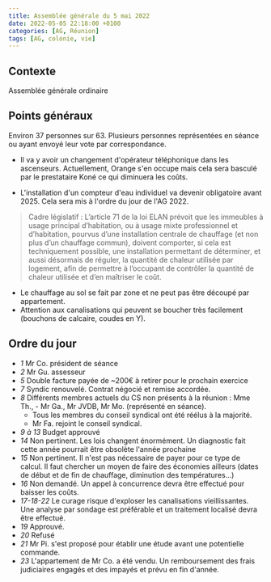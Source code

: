 ```yaml
---
title: Assemblée générale du 5 mai 2022
date: 2022-05-05 22:18:00 +0100
categories: [AG, Réunion]
tags: [AG, colonie, vie]
---
```


## Contexte
Assemblée générale ordinaire

## Points généraux

Environ 37 personnes sur 63.
Plusieurs personnes représentées en séance ou ayant envoyé leur vote par correspondance.

- Il va y avoir un changement d'opérateur téléphonique dans les ascenseurs. Actuellement, Orange s'en occupe mais cela sera basculé par le prestataire Koné ce qui diminuera les coûts.

- L'installation d'un compteur d'eau individuel va devenir obligatoire avant 2025. Cela sera mis à l'ordre du jour de l'AG 2022.
> Cadre législatif : L’article 71 de la loi ELAN prévoit que les immeubles à usage principal d’habitation, ou à usage mixte professionnel et d’habitation, pourvus d’une installation centrale de chauffage (et non plus d’un chauffage commun), doivent comporter, si cela est techniquement possible, une installation permettant de déterminer, et aussi désormais de réguler, la quantité de chaleur utilisée par logement, afin de permettre à l’occupant de contrôler la quantité de chaleur utilisée et d’en maîtriser le coût.
- Le chauffage au sol se fait par zone et ne peut pas être découpé par appartement.
- Attention aux canalisations qui peuvent se boucher très facilement (bouchons de calcaire, coudes en Y).

## Ordre du jour
- *1* Mr Co. président de séance</br>
- *2* Mr Gu. assesseur</br>
- *5* Double facture payée de ~200€ à retirer pour le prochain exercice</br>
- *7* Syndic renouvelé. Contrat négocié et remise accordée.</br>
- *8* Différents membres actuels du CS non présents à la réunion : Mme Th., - Mr Ga., Mr JVDB, Mr Mo. (représenté en séance).</br>
    - Tous les membres du conseil syndical ont été réélus à la majorité.</br>
    - Mr Fa. rejoint le conseil syndical.</br>
- *9 à 13* Budget approuvé</br>
- *14* Non pertinent. Les lois changent énormément. Un diagnostic fait cette année pourrait être obsolète l'année prochaine</br>
- *15* Non pertinent. Il n'est pas nécessaire de payer pour ce type de calcul. Il faut chercher un moyen de faire des économies ailleurs (dates de début et de fin de chauffage, diminution des températures...)
- *16* Non demandé. Un appel à concurrence devra être effectué pour baisser les coûts.
- *17-18-22* Le curage risque d'exploser les canalisations vieillissantes. Une analyse par sondage est préférable et un traitement localisé devra être effectué.
- *19* Approuvé.
- *20* Refusé
- *21* Mr Pi. s'est proposé pour établir une étude avant une potentielle commande.
- *23* L'appartement de Mr Co. a été vendu. Un remboursement des frais judiciaires engagés et des impayés et prévu en fin d'année.
